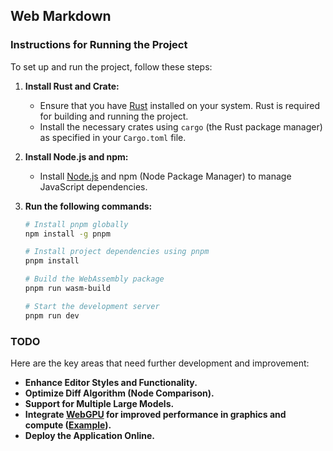 ## Web Markdown

### Instructions for Running the Project

To set up and run the project, follow these steps:

1. **Install Rust and Crate:**

   - Ensure that you have [Rust](https://www.rust-lang.org/tools/install) installed on your system. Rust is required for building and running the project.
   - Install the necessary crates using `cargo` (the Rust package manager) as specified in your `Cargo.toml` file.

2. **Install Node.js and npm:**

   - Install [Node.js](https://nodejs.org/) and npm (Node Package Manager) to manage JavaScript dependencies.

3. **Run the following commands:**

   ```sh
   # Install pnpm globally
   npm install -g pnpm

   # Install project dependencies using pnpm
   pnpm install

   # Build the WebAssembly package
   pnpm run wasm-build

   # Start the development server
   pnpm run dev
   ```

### TODO

Here are the key areas that need further development and improvement:

- **Enhance Editor Styles and Functionality.**
- **Optimize Diff Algorithm (Node Comparison).**
- **Support for Multiple Large Models.**
- **Integrate [WebGPU](https://www.w3.org/TR/webgpu/) for improved performance in graphics and compute ([Example](https://github.com/cryscan/web-rwkv)).**
- **Deploy the Application Online.**
